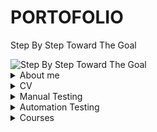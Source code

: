# PORTOFOLIO
Step By Step Toward The Goal



<picture>
 <img alt="Step By Step Toward The Goal"  src="https://i.postimg.cc/dVdnF4s2/Screenshot-1.png">
</picture>


<details>
<summary>About me</summary>
 
 
 
 
<picture>
<img alt="Step By Step Toward The Goal"  src="https://i.postimg.cc/PrrBtXz4/Screenshot-4.png">
</picture>

 

I am a positive-thinking person who possesses two sides of power. On one hand, I am organised, structured and attentive to detail due to my background as electronic enginner and manual tester. And on the other, due to my personality, I love to communicate with people and solve problems.I believe that so far I have formed a knowledge base, a way of thinking, which will help me to progress in my career in the future.
I am a punctual person with good communication skills, as a result I integrate extremely easily in a group. I like to learn different new things, to apply them and I can say that I am one of the people oriented towards evolution, progress, everything acquired through the accumulation of knowledge and skills.
I like to respond to the challenge of new situations and I am convinced that I will be able to successfully meet the requirements of the job, because I am a dynamic, creative person, with a strategic and  communicative thinking.
If you consider that I am a candidate who meets the requirements for the position offered, I expect you to contact me by e-mail or telephone number to determine the details of our future collaboration.
</details>




<details>
<summary>CV</summary>
</details>



<details>
<summary>Manual Testing</summary>
 
 # CONTENT
 
 [CHECK IT OUT](https://github.com/PopaGeorgianVictor/PORTOFOLIO#check-it-out)
    
 [Test Planning](https://github.com/PopaGeorgianVictor/PORTOFOLIO#test-planning)
   * [Analize the product](https://github.com/PopaGeorgianVictor/PORTOFOLIO#analize-the-product)
   * [Develop Test Strategy](https://github.com/PopaGeorgianVictor/PORTOFOLIO#develop-test-strategy)
        - [Evaluate Situation](https://github.com/PopaGeorgianVictor/PORTOFOLIO#1-evaluate-situation)
        - [Identify Testing Type](https://github.com/PopaGeorgianVictor/PORTOFOLIO#2--identify-testing-type)
        - [Document Risk & Issues](https://github.com/PopaGeorgianVictor/PORTOFOLIO#3-document-risk--issues)
        - [Create Test Logistics](https://github.com/PopaGeorgianVictor/PORTOFOLIO#4-create-test-logistics)
   * [Define Test Objective](https://github.com/PopaGeorgianVictor/PORTOFOLIO#define-test-objective) 
   * [Define Test Criteria](https://github.com/PopaGeorgianVictor/PORTOFOLIO#define-test-criteria)
        - [Entry Criteria - definition on done](https://github.com/PopaGeorgianVictor/PORTOFOLIO#entry-criteria---definition-on-done)
        - [Exit Criteria - definition on ready](https://github.com/PopaGeorgianVictor/PORTOFOLIO#exit-criteria---definition-on-ready)
 
 [Test Analysis & Design](https://github.com/PopaGeorgianVictor/PORTOFOLIO#test-analysis--design)  
 
 [Test Implementations](https://github.com/PopaGeorgianVictor/PORTOFOLIO#test-implementations) 
 
 [Test Executation](https://github.com/PopaGeorgianVictor/PORTOFOLIO#test-executation) 
 
 [Bug Life Cycle](https://github.com/PopaGeorgianVictor/PORTOFOLIO#bug-life-cycle) 
 
 
 # CHECK IT OUT
 
[CHECK IT OUT](https://docs.google.com/spreadsheets/d/1HIpymEp777sx4xhyFXULMb06Nswx47x6xFSXpTJRZws/edit#gid=960777853)

  * ### can create test planning 
  * ### can create bug report
  * ### can perform manual functional and usability testing of web applications
  * ### can create test cases and execute them in a test management tool
  * ### can create bug reports for the defects found and link them with the appropriate requirement
  * ### can analyze efficiently functional documentation and point out the right questions to ensure that defects are found early
  * ### can apply test design techniques such as boundary value analisys, equivalence paritioning to derive test cases
  * ### gained hands-on experience by web testing applications 
  * ### familiar with Agile Methodology
 
 
 ## Test Planning
 
 
 <picture>
 <img alt="Step By Step Toward The Goal"  src="https://i.postimg.cc/qR27LLFQ/Screenshot-2.png">
</picture>
 
 
 ### Analize the product
       
 * Who will use the website ?
 * What is it used for ?
 * How will it work ?
 * What are software/ hardware the product uses ?
 
  <picture>
 <img alt="Step By Step Toward The Goal"  src="https://i.postimg.cc/Bvz0KKQp/Screenshot-3.png">
</picture>
 
 
 ###  Develop Test Strategy
 
 <picture>
 <img alt="Step By Step Toward The Goal"  src="https://i.postimg.cc/L63gBCpX/Screenshot-1.png">
</picture>
 
 
 #### 1. Evaluate Situation
  
 * the components of the system to be tested are defined as “in scope“ -  Functional Testing, Api Testing
 * the components of the system that will not be tested also need to be clearly defined as being “out of scope.” -  Database Testing, hardware & any other external interfaces
 
 #### 2.  Identify Testing Type
 
  <picture>
 <img alt="Step By Step Toward The Goal"  src="https://i.postimg.cc/NFq08YnV/Screenshot-2.png">
</picture>
 
 
 #### 3. Document Risk & Issues
 
 |Risk   | 	Mitigation  |
|-----:|---------------|
| Team member lack the required skills for website testing     |      Plan training course to skill up your members          |
|     The project schedule is too tight; it’s hard to complete this project on time |     Set test priority for each of the test activity        |
|    A lack of cooperation negatively affects your employees’ productivity   |      Encourage each team member in his task, and inspire them to greater efforts.       |
 |     Wrong budget estimate and cost overruns |          Establish the scope before beginning work, pay a lot of attention to project planning and constantly track and measure the progress    |

 #### 4. Create Test Logistics

 ##### 4.1 Who will test ?   
 
 * ability to understand customers point of view
 * strong desire for quality
 * attention to detail
 * good cooperation
 
 ##### 4.2 When will the test occur ?
 
 <picture>
 <img alt="Step By Step Toward The Goal"  src="https://i.postimg.cc/P5kW4p9X/Screenshot-3.png">
 </picture>
 
 
  ###  Define Test Objective
  
  * checking that whether website  functionality is working as expected without any error or bugs in real business environment
  * check that the external interface of the website such as UI is working as expected and & meet the customer need
  * verify the usability of the website
 
 ### Define Test Criteria
 
 ####  Entry Criteria - definition on done
 ####  Exit Criteria - definition on ready
 
  <picture>
 <img alt="Step By Step Toward The Goal"  src="https://i.postimg.cc/WzXTQDjJ/Screenshot-1.png">
 </picture>
 
 ## Test Analysis & Design
  
   * reviewing the test basis (such as requirements, software integrity level1(risk level), risk analysis reports, architecture, design, interface specifications)
   * evaluating testability of the test basis and test objects
   * identifying and prioritizing test conditions based on analysis of test items, the specification, behavior and structure of the software
   * designing and prioritizing high level test cases
   * identifying necessary test data to support the test conditions and test cases
   * designing the test environment setup and identifying any required infrastructure and tools
   * creating bi-directional traceability between test basis and test cases
 
  <picture>
 <img alt="Step By Step Toward The Goal"  src="https://i.postimg.cc/rpfGwTcX/Screenshot-2.png">
 </picture>
 
 ## Test Implementations
 
 * ensuring that the test environment is in place
 * ensuring every test case is well documented and reviewed
 * putting test environment in a state of readiness
 * checking against explicit and implicit entry criteria for the specified test level
 * describing test environment as well as test data in great detail
 * performing code acceptance check by running it on test environment
 
 
  ## Test Executation
 
  * PASS: test procedure is executed and the expected result is satisfied
  * FAIL: test procedure is executed and the expected result is not satisfied
  * INCONCLUSIVE: test procedure is executed and requires further analysis to have a clear result
  * BLOCK: test procedure cannot be executed due to the fact that at least one of the test case preconditions are not met
  * DEFERED: test procedure is not executed yet and deferred for a future test cycle/release for execution
  * IN PROGRESS: test procedure is currently being executed
  
 <picture>
 <img alt="Step By Step Toward The Goal"  src="https://i.postimg.cc/1XK5ntkR/Screenshot-1.png">
 </picture>
 
 
  ## Bug Life Cycle
 
 
 <picture>
 <img alt="Step By Step Toward The Goal"  src="https://i.postimg.cc/Wbqz2N3Z/Screenshot-2.png">
 </picture>
</details>

<details>
<summary>Automation Testing</summary>

 # CONTENT
 
 [CHECK IT OUT](https://github.com/PopaGeorgianVictor/HOMEWORK)
 
 [TEST SITE](https://popageorgianvictor.github.io/MyTestSite/)
 
 [PYTHON](https://github.com/PopaGeorgianVictor/PORTOFOLIO#python)
 
 [SELENIUM](https://github.com/PopaGeorgianVictor/PORTOFOLIO#selenium)
 
 [SELENIUM FRAMEWORK](https://github.com/PopaGeorgianVictor/SELENIUM-FRAMEWORK)
 

 
 ### PYTHON

 
 [Variables. Data Types](https://github.com/PopaGeorgianVictor/PORTOFOLIO#variables-data-types)
   * [Basic rules for naming variables](https://github.com/PopaGeorgianVictor/PORTOFOLIO#basic-rules-for-naming-variables)
   * [Type() Function](https://github.com/PopaGeorgianVictor/PORTOFOLIO#type-function)
   * [String Format and Input Function](https://github.com/PopaGeorgianVictor/PORTOFOLIO#string-format-and-input-function)
 
  [Operators](https://github.com/PopaGeorgianVictor/PORTOFOLIO#operators)
   * [Arithmetic operators](https://github.com/PopaGeorgianVictor/PORTOFOLIO#arithmetic-operators)
   * [Assignment operators](https://github.com/PopaGeorgianVictor/PORTOFOLIO#assignment-operators)
   * [Comparison operators](https://github.com/PopaGeorgianVictor/PORTOFOLIO#comparison-operators)
   * [Logical operators](https://github.com/PopaGeorgianVictor/PORTOFOLIO#logical-operators)
   * [Identity operators](https://github.com/PopaGeorgianVictor/PORTOFOLIO#identity-operators)
   * [Membership operators](https://github.com/PopaGeorgianVictor/PORTOFOLIO#membership-operators)
   * [Bitwise operators](https://github.com/PopaGeorgianVictor/PORTOFOLIO#bitwise-operators)
 
 [Conditionals](https://github.com/PopaGeorgianVictor/PORTOFOLIO#conditionals)
   * [Indentation](https://github.com/PopaGeorgianVictor/PORTOFOLIO#indentation)
   * [IF statement](https://github.com/PopaGeorgianVictor/PORTOFOLIO#we-can-only-use-if-statement-)
   * [IF and ELSE statements](https://github.com/PopaGeorgianVictor/PORTOFOLIO#we-can-use-if-and-else-statements-together-)
   * [IF ELIF and ELSE statements](https://github.com/PopaGeorgianVictor/PORTOFOLIO#we-can-use-one-or-more-elif-with-if-and-else-statements-)
   * [For Loop With If Statement](https://github.com/PopaGeorgianVictor/PORTOFOLIO#for-loop-with-if-statement)
   * [And / Or Operators with If Else](https://github.com/PopaGeorgianVictor/PORTOFOLIO#using-and--or-operators-with-python-if-else)
   * [Nested If Statements](https://github.com/PopaGeorgianVictor/PORTOFOLIO#nested-if-statements)
   * [Loops](https://github.com/PopaGeorgianVictor/PORTOFOLIO#loops)
 
 [Lists](https://github.com/PopaGeorgianVictor/PORTOFOLIO#lists)
   * [Basics](https://github.com/PopaGeorgianVictor/PORTOFOLIO#basics)
   * [Methods](https://github.com/PopaGeorgianVictor/PORTOFOLIO#methods)
   * [Creation](https://github.com/PopaGeorgianVictor/PORTOFOLIO#creation)
   * [Type Function](https://github.com/PopaGeorgianVictor/PORTOFOLIO#type-function-1)
   * [The list() Constructor](https://github.com/PopaGeorgianVictor/PORTOFOLIO#the-list-constructor)
   * [Length](https://github.com/PopaGeorgianVictor/PORTOFOLIO#length)
   * [Access List Items](https://github.com/PopaGeorgianVictor/PORTOFOLIO#access-list-items)
   * [Check if Item Exists](https://github.com/PopaGeorgianVictor/PORTOFOLIO#check-if-item-exists)
   * [Change Item Value](https://github.com/PopaGeorgianVictor/PORTOFOLIO#change-item-value)
   * [Change a Range of Item Values](https://github.com/PopaGeorgianVictor/PORTOFOLIO#change-a-range-of-item-values)
   * [Insert Items](https://github.com/PopaGeorgianVictor/PORTOFOLIO#insert-items)
   * [Add Item](https://github.com/PopaGeorgianVictor/PORTOFOLIO#add-item)
   * [Remove Item](https://github.com/PopaGeorgianVictor/PORTOFOLIO#remove-item)
   * [Remove Specified Index](https://github.com/PopaGeorgianVictor/PORTOFOLIO#remove-specified-index)
   * [Delete](https://github.com/PopaGeorgianVictor/PORTOFOLIO#delete)
   * [Clear](https://github.com/PopaGeorgianVictor/PORTOFOLIO#clear)
   * [Loop Through a List](https://github.com/PopaGeorgianVictor/PORTOFOLIO#loop-through-a-list)
   * [Loop Through the Index Numbers](https://github.com/PopaGeorgianVictor/PORTOFOLIO#loop-through-the-index-numbers)
   * [Using a While Loop](https://github.com/PopaGeorgianVictor/PORTOFOLIO#using-a-while-loop)
   * [Looping Using List Comprehension](https://github.com/PopaGeorgianVictor/PORTOFOLIO#looping-using-list-comprehension)
   * [List Comprehension](https://github.com/PopaGeorgianVictor/PORTOFOLIO#list-comprehension)
   * [Sorting](https://github.com/PopaGeorgianVictor/PORTOFOLIO#sorting)
   * [Copy](https://github.com/PopaGeorgianVictor/PORTOFOLIO#copy)
   * [Join](https://github.com/PopaGeorgianVictor/PORTOFOLIO#join)
 
 [Tuples](https://github.com/PopaGeorgianVictor/PORTOFOLIO#tuples)
   * [Basics](https://github.com/PopaGeorgianVictor/PORTOFOLIO#basics-1)
   * [Creation](https://github.com/PopaGeorgianVictor/PORTOFOLIO#creation-1)
   * [Length](https://github.com/PopaGeorgianVictor/PORTOFOLIO#length-1)
   * [Access Tuple Items](https://github.com/PopaGeorgianVictor/PORTOFOLIO#access-tuple-items)
   * [Update](https://github.com/PopaGeorgianVictor/PORTOFOLIO#update)
   * [Remove](https://github.com/PopaGeorgianVictor/PORTOFOLIO#remove)
   * [Unpack](https://github.com/PopaGeorgianVictor/PORTOFOLIO#unpack)
   * [Loop](https://github.com/PopaGeorgianVictor/PORTOFOLIO#loop)
   * [Join](https://github.com/PopaGeorgianVictor/PORTOFOLIO#join-1)
   * [Methods](https://github.com/PopaGeorgianVictor/PORTOFOLIO#methods-1)
 
 
 [Sets](https://github.com/PopaGeorgianVictor/PORTOFOLIO#sets)
   * [Basics](https://github.com/PopaGeorgianVictor/PORTOFOLIO#basics-2)
   * [Creation](https://github.com/PopaGeorgianVictor/PORTOFOLIO#creation-2)
   * [Length](https://github.com/PopaGeorgianVictor/PORTOFOLIO#length-2)
   * [Access Set Items](https://github.com/PopaGeorgianVictor/PORTOFOLIO#access-set-items)
   * [Add Items](https://github.com/PopaGeorgianVictor/PORTOFOLIO#add-items)
   * [Remove](https://github.com/PopaGeorgianVictor/PORTOFOLIO#remove-1)
   * [Loop](https://github.com/PopaGeorgianVictor/PORTOFOLIO#loop-1)
   * [Join](https://github.com/PopaGeorgianVictor/PORTOFOLIO#join-2)
   * [Methods](https://github.com/PopaGeorgianVictor/PORTOFOLIO#methods-2)
 
 
  [Dictionaries](https://github.com/PopaGeorgianVictor/PORTOFOLIO#dictionaries)
   * [Basics](https://github.com/PopaGeorgianVictor/PORTOFOLIO#basics-3)
   * [Creation](https://github.com/PopaGeorgianVictor/PORTOFOLIO#creation-3)
   * [Length](https://github.com/PopaGeorgianVictor/PORTOFOLIO#length-3)
   * [Access Items](https://github.com/PopaGeorgianVictor/PORTOFOLIO#accessing-items)
   * [Change](https://github.com/PopaGeorgianVictor/PORTOFOLIO#change)
   * [Add](https://github.com/PopaGeorgianVictor/PORTOFOLIO#add)
   * [Remove](https://github.com/PopaGeorgianVictor/PORTOFOLIO#remove-2)
   * [Loop](https://github.com/PopaGeorgianVictor/PORTOFOLIO#loop-2)
   * [Copy](https://github.com/PopaGeorgianVictor/PORTOFOLIO#copy-1)
   * [Nested](https://github.com/PopaGeorgianVictor/PORTOFOLIO#nested)
   * [Methods](https://github.com/PopaGeorgianVictor/PORTOFOLIO#methods-3)
 
  [Functions](https://github.com/PopaGeorgianVictor/PORTOFOLIO#functions)
   * [Basics](https://github.com/PopaGeorgianVictor/PORTOFOLIO#basics-4)
   * [Creating](https://github.com/PopaGeorgianVictor/PORTOFOLIO#creating)
   * [Calling](https://github.com/PopaGeorgianVictor/PORTOFOLIO#calling)
   * [Arguments/Parameters](https://github.com/PopaGeorgianVictor/PORTOFOLIO#argumentsparameters)
   * [Return](https://github.com/PopaGeorgianVictor/PORTOFOLIO#return)
   * [The pass Statement](https://github.com/PopaGeorgianVictor/PORTOFOLIO#the-pass-statement)
   
   
  
  [Classes/Objects](https://github.com/PopaGeorgianVictor/PORTOFOLIO#classesobjects)
   * [Basics](https://github.com/PopaGeorgianVictor/PORTOFOLIO#basics-5)
   * [Create a Class](https://github.com/PopaGeorgianVictor/PORTOFOLIO#create-a-class)
   * [Create Object](https://github.com/PopaGeorgianVictor/PORTOFOLIO#create-object)
   * [The init() Function](https://github.com/PopaGeorgianVictor/PORTOFOLIO#the-init-function)
   * [The str() Function](https://github.com/PopaGeorgianVictor/PORTOFOLIO#the-str-function)
   * [Object Methods](https://github.com/PopaGeorgianVictor/PORTOFOLIO#the-pass-statement)
   * [The self Parameter](https://github.com/PopaGeorgianVictor/PORTOFOLIO#the-self-parameter)
   * [Modify Object Properties](https://github.com/PopaGeorgianVictor/PORTOFOLIO#modify-object-properties)
 
  [The Four Pillars](https://github.com/PopaGeorgianVictor/PORTOFOLIO#the-four-pillars)
   * [Inheritance](https://github.com/PopaGeorgianVictor/PORTOFOLIO#inheritance)
   * [Polymorphism](https://github.com/PopaGeorgianVictor/PORTOFOLIO#polymorphism)
   * [Encapsulation](https://github.com/PopaGeorgianVictor/PORTOFOLIO#encapsulation)
   * [Abstraction](https://github.com/PopaGeorgianVictor/PORTOFOLIO#abstraction)
   
  ### SELENIUM
 
  [Navigating](https://github.com/PopaGeorgianVictor/PORTOFOLIO#navigating)
 
  [Locating Elements](https://github.com/PopaGeorgianVictor/PORTOFOLIO#locating-elements)
   * [ID](https://github.com/PopaGeorgianVictor/PORTOFOLIO#id)
   * [Name](https://github.com/PopaGeorgianVictor/PORTOFOLIO#name)
   * [LinkText & ParialLinkText](https://github.com/PopaGeorgianVictor/PORTOFOLIO#linktext--pariallinktext)
   * [Tag Name](https://github.com/PopaGeorgianVictor/PORTOFOLIO#tag-name)
   * [Class Name](https://github.com/PopaGeorgianVictor/PORTOFOLIO#class-name)
   * [CSS Selectors](https://github.com/PopaGeorgianVictor/PORTOFOLIO#css-selectors)
   * [XPath](https://github.com/PopaGeorgianVictor/PORTOFOLIO#xpath)
 
 
  
 # CHECK IT OUT
 
[CHECK IT OUT](https://github.com/PopaGeorgianVictor/HOMEWORK)
 
 * ### knowledge about Python Programming
 * ### able to write simple functions and algorithms
 * ### able to comprehend easy codes
 * ### knowledge about OOP
 * ### knowledge about Selenium WebDriver
 * ### knowledge about API Testing
 * ### knowledge about BDD
 * ### develop framework for automated testing
 * ### working with PyCharm IDE
 
 # PYTHON
 
   <picture>
 <img alt="Step By Step Toward The Goal"  src="https://i.postimg.cc/s2z3dhx6/Screenshot-1.png">
 </picture>
 
 
 # Variables. Data Types 
 
 <picture>
 <img alt="Step By Step Toward The Goal"  src="https://i.postimg.cc/yNydXyPt/Screenshot-7.png">
 </picture>
 
 * python variables are the containers that we store data values in them
 * when we assing this value, the variable is automatically created
 * we can assign a number, a string, a list, a tuple, a set, a dictionary  to python variables
 * we can change the value of a variable multiple times in our code
 * while we assign a value to the variables, if it is the same value, we can do this in one line
 * variables can be overwritten
 * data types are properties of variables, functions or methods that instruct the system about the stored value (for variables) or the returned result (for functions and    methods)
 
 
 <picture>
 <img alt="Step By Step Toward The Goal"  src="https://i.postimg.cc/cLdPZyfW/Screenshot-1.png">
 </picture>
 
 
 <picture>
 <img alt="Step By Step Toward The Goal"  src="https://i.postimg.cc/cLfPG1vX/Screenshot-1.png">
 </picture>
 
 
 <picture>
 <img alt="Step By Step Toward The Goal"  src="https://i.postimg.cc/Rh3c5FZF/Screenshot-3.png">
 </picture>
 
 
 <picture>
 <img alt="Step By Step Toward The Goal"  src="https://i.postimg.cc/zXwX0NJY/Screenshot-1.png">
 </picture>
 
## Basic rules for naming variables:

* it must start with a lowercase letter
* it must not have spaces - if the variable name consists of several words, then the variable name can follow the camelCase or snake_case format
* it must not start with numbers
* it must not start with special characters
 
  
 <picture>
 <img alt="Step By Step Toward The Goal"  src="https://i.postimg.cc/pXMD1KFh/Screenshot-2.png">
 </picture>

 
 ## Type() Function
 
  <picture>
 <img alt="Step By Step Toward The Goal"  src="https://i.postimg.cc/fRN7rm1q/Screenshot-1.png">
 </picture>
 
 
 ## String Format and Input Function
 
   <picture>
 <img alt="Step By Step Toward The Goal"  src="https://i.postimg.cc/1tZRw0XP/Screenshot-1.png">
 </picture>


# Operators
 
 ## There are different python operators. We can divide them into seven categories like below:
 
  
 * ### Arithmetic operators
 * ### Assignment operators
 * ### Comparison operators
 * ### Logical operators
 * ### Identity operators
 * ### Membership operators
 * ### Bitwise operators
 
 ##  Arithmetic operators
 <picture>
 <img alt="Step By Step Toward The Goal"  src="https://i.postimg.cc/4NHJ40yS/Screenshot-1.png">
 </picture>
 
 ## Assignment operators
 
 <picture>
 <img alt="Step By Step Toward The Goal"  src="https://i.postimg.cc/pX81VNbr/Screenshot-1.png">
 </picture>
 
 ## Comparison operators
 
 <picture>
 <img alt="Step By Step Toward The Goal"  src="https://i.postimg.cc/Jtw63xJR/Screenshot-1.png">
 </picture>
 
 ## Logical operators
 
 ### To combine conditional statements, we use python logical operators. There are three logical operators in python. These are:
 
 * and operator returns True, if both statements are true
 * or operator returns True, if one of the statements is true
 * not operator reverse the result, returns False if the result is true
 
 <picture>
 <img alt="Step By Step Toward The Goal"  src="https://i.postimg.cc/437mh1J8/317014639-5554931907888785-2170159366802940526-n.jpg">
 </picture>
 
   
 <picture>
 <img alt="Step By Step Toward The Goal"  src="https://i.postimg.cc/Dzn77dSJ/Screenshot-1.png">
 </picture>
 
 
 ## Identity operators
 
 ### Python Identity Operators are the operators that are used to compare the objects. This is not only a comparison about their value, but also their location in the memory. These operators check that if they are the same object or not. Below, you can find these Python Identity Operators
 
 * is operator checks that if both objects are the same object. If yes, it returns True
 * is not operator checks that if both objects are different objects. If yes, it returns True
 
 <picture>
 <img alt="Step By Step Toward The Goal"  src="https://i.postimg.cc/C1HNW8R4/Screenshot-1.png">
 </picture>
 
 
 ## Membership operators
 
 ### Python Membership Operators are used to check the members of a sequence. To do this, it uses two operators:
 
 * in operator returns True, if it finds the value as a member in the sequence
 * not in operator return True, if it do not find the value as a members in the sequence
 
  <picture>
 <img alt="Step By Step Toward The Goal"  src="https://i.postimg.cc/htgRQkmy/Screenshot-1.png">
 </picture>
 
 
 ## Bitwise operators
 
 ### Lastly, we will talk about Bitwise operators of python. These operators are used to compare binary numbers in python programming
 
 * & AND   - Sets each bit to 1 if both bits are 1
 * | OR    - Sets each bit to 1 if one of two bits is 1
 * ^ XOR   -  Sets each bit to 1 if only one of two bits is 1 
 * ~ NOT   -  Inverts all the bits
 * '<<' Zero fill left shift  - Shift left by pushing zeros in from the right and let the leftmost bits fall off
 * '>>' Signed right shift  - Shift right by pushing copies of the leftmost bit in from the left, and let the rightmost bits fall off
 
 
 # Conditionals
 
 * in Python one of the most used statements is Python If Else or Python Else If statements
 * with these statements we check special conditions and according to this condition, we do something
 * the usage of this statements can be differently like below
 
 ## Indentation
 
 ### Python relies on indentation (whitespace at the beginning of a line) to define scope in the code. Other programming languages often use curly-brackets for this purpose
 
 <picture>
 <img alt="Step By Step Toward The Goal"  src="https://i.postimg.cc/rpvMPYG0/Screenshot-1.png">
 </picture>
 
 ## We can only use if statement :
 
 <picture>
 <img alt="Step By Step Toward The Goal"  src="https://i.postimg.cc/GtLbY9Hp/Screenshot-2.png">
 </picture>
 
 <picture>
 <img alt="Step By Step Toward The Goal"  src="https://i.postimg.cc/N0pRh2m6/Screenshot-2.png">
 </picture>
 
 ### We can use if and else statements together :
 
 <picture>
 <img alt="Step By Step Toward The Goal"  src="https://i.postimg.cc/BnDRS4n7/Screenshot-1.png">
 </picture>
 
  <picture>
 <img alt="Step By Step Toward The Goal"  src="https://i.postimg.cc/J4Z7HwTv/Screenshot-1.png">
 </picture>

 
  <picture>
 <img alt="Step By Step Toward The Goal"  src="https://i.postimg.cc/zGdf8C2G/Screenshot-2.png">
 </picture>
 
  <picture>
 <img alt="Step By Step Toward The Goal"  src="https://i.postimg.cc/SxnBYcNs/Screenshot-1.png">
 </picture>
 
 
 ## We can use one or more elif with if and else statements :
 
 <picture>
 <img alt="Step By Step Toward The Goal"  src="https://i.postimg.cc/029Zb4qn/Screenshot-1.png">
 </picture>
 
 <picture>
 <img alt="Step By Step Toward The Goal"  src="https://i.postimg.cc/d0WpQKfz/Screenshot-3.png">
 </picture>
 
 <picture>
 <img alt="Step By Step Toward The Goal"  src="https://i.postimg.cc/NFvt6cx5/Screenshot-1.png">
 </picture>
 
  <picture>
 <img alt="Step By Step Toward The Goal"  src="https://i.postimg.cc/zvYLV4bk/Screenshot-1.png">
 </picture>
 
 <picture>
 <img alt="Step By Step Toward The Goal"  src="https://i.postimg.cc/T1QRfsr1/Screenshot-2.png">
 </picture>
 
 ## For Loop With If Statement 
 
 <picture>
 <img alt="Step By Step Toward The Goal"  src="https://i.postimg.cc/Gm09hWDg/Screenshot-4.png">
 </picture>
 
 
  <picture>
 <img alt="Step By Step Toward The Goal"  src="https://i.postimg.cc/9FQsw0dr/Screenshot-1.png">
 </picture>
 
   <picture>
 <img alt="Step By Step Toward The Goal"  src="https://i.postimg.cc/c4ZtRKTM/Screenshot-2.png">
 </picture>
 
 ## Using And / Or Operators with Python If Else 
 
 * sometimes we need to check one more condition in the if statements(there are two operators that we us efor this purposes, one of them is “and”, the other one is “or”)
 * with “and” operator, we check the given conditions and if both the conditions are provided, then the body of the if statement runs
 * with “or” operator, we check the given conditions and if one of them is provided, then the body of the if statament runs
 
 <picture>
 <img alt="Step By Step Toward The Goal"  src="https://i.postimg.cc/vHg9HRPC/Screenshot-3.png">
 </picture>


  <picture>
 <img alt="Step By Step Toward The Goal"  src="https://i.postimg.cc/ZRh2J9Gn/Screenshot-1.png">
 </picture>
 
 
 
 ## Nested If Statements
 
 * nested If Statements are the if statemetns used in another if statements
 * we can use multiple if statements inside another if statements
 
 
  <picture>
 <img alt="Step By Step Toward The Goal"  src="https://i.postimg.cc/zBscxyj8/Screenshot-1.png">
 </picture>
 
   <picture>
 <img alt="Step By Step Toward The Goal"  src="https://i.postimg.cc/FRNf3pt4/Screenshot-2.png">
 </picture>
 
   <picture>
 <img alt="Step By Step Toward The Goal"  src="https://i.postimg.cc/YqKSW8Qy/Screenshot-3.png">
 </picture>
 
 ## Loops
 
 ### Python has two primitive loop commands:
     
 * while loops
 * for loops
 
### With the while loop we can execute a set of statements as long as a condition is true
 
   <picture>
 <img alt="Step By Step Toward The Goal"  src="https://i.postimg.cc/13XLprx8/Screenshot-2.png">
 </picture>
 
### Note: remember to increment i, or else the loop will continue forever
 
 
 ### With the break statement we can stop the loop even if the while condition is true

   <picture>
 <img alt="Step By Step Toward The Goal"  src="https://i.postimg.cc/wBcZzfLb/Screenshot-3.png">
 </picture>
 
 ### With the continue statement we can stop the current iteration, and continue with the next
 
   <picture>
 <img alt="Step By Step Toward The Goal"  src="https://i.postimg.cc/8PvV3bKx/Screenshot-4.png">
 </picture>
 
 
 ### With the else statement we can run a block of code once when the condition no longer is true
 
   <picture>
 <img alt="Step By Step Toward The Goal"  src="https://i.postimg.cc/wT1hd1LC/Screenshot-5.png">
 </picture>
 
 # Lists
 
 
 ## Basics
 
 * list is created with a Square Brackets []
 * the items belong to this list is added into these square brackets with commas (,)
 * list items are ordered(items have a defined order, and that order will not change) 
 * list items are changeable(we can change, add, and remove items in a list after it has been created)
 * allow duplicate values(since lists are indexed, lists can have items with the same value)
 * list items are indexed, the first item has index [0], the second item has index [1] etc.
 
 ## Methods
 
  <picture>
 <img alt="Step By Step Toward The Goal"  src="https://i.postimg.cc/MZy3Y6xV/Screenshot-3.png">
 </picture>
 
 ## Creation
 
 <picture>
 <img alt="Step By Step Toward The Goal"  src="https://i.postimg.cc/g2Hzq93B/Screenshot-7.png">
 </picture>
 
  <picture>
 <img alt="Step By Step Toward The Goal"  src="https://i.postimg.cc/4xWS6wFT/Screenshot-8.png">
 </picture>
 
 ## Type Function
 
  <picture>
 <img alt="Step By Step Toward The Goal"  src="https://i.postimg.cc/HWrGzrqy/Screenshot-1.png">
 </picture>
 
 ## The list() Constructor
 
   <picture>
 <img alt="Step By Step Toward The Goal"  src="https://i.postimg.cc/dtqJBs9P/Screenshot-2.png">
 </picture>
 
 
 ## Length 
 
 <picture>
 <img alt="Step By Step Toward The Goal"  src="https://i.postimg.cc/bYSbBMjp/Screenshot-1.png">
 </picture>
 
 ## Access List Items
 
  <picture>
 <img alt="Step By Step Toward The Goal"  src="https://i.postimg.cc/132XWBMg/Screenshot-3.png">
 </picture>
 
   <picture>
 <img alt="Step By Step Toward The Goal"  src="https://i.postimg.cc/DfrCnYXT/Screenshot-4.png">
 </picture>
 
  <picture>
 <img alt="Step By Step Toward The Goal"  src="https://i.postimg.cc/xCMS0yK4/Screenshot-1.png">
 </picture>
 
   <picture>
 <img alt="Step By Step Toward The Goal"  src="https://i.postimg.cc/rm1FhLYs/Screenshot-2.png">
 </picture>
 
 
   <picture>
 <img alt="Step By Step Toward The Goal"  src="https://i.postimg.cc/LXDh9pk7/Screenshot-3.png">
 </picture>
 
 
   <picture>
 <img alt="Step By Step Toward The Goal"  src="https://i.postimg.cc/LXDh9pk7/Screenshot-3.png">
 </picture>
 
 ## Check if Item Exists
 
   <picture>
 <img alt="Step By Step Toward The Goal"  src="https://i.postimg.cc/d0v4p25B/Screenshot-1.png">
 </picture>
 
 ## Change Item Value
 
   <picture>
 <img alt="Step By Step Toward The Goal"  src="https://i.postimg.cc/7YSxN4d2/Screenshot-2.png">
 </picture>
 
 ## Change a Range of Item Values
 
  <picture>
 <img alt="Step By Step Toward The Goal"  src="https://i.postimg.cc/7YSxN4d2/Screenshot-2.png">
 </picture>
 
  <picture>
 <img alt="Step By Step Toward The Goal"  src="https://i.postimg.cc/GhnBRX1v/Screenshot-1.png">
 </picture>
 
  <picture>
 <img alt="Step By Step Toward The Goal"  src="https://i.postimg.cc/QMf5x1qh/Screenshot-2.png">
 </picture>
 
 ## Insert Items
 
  <picture>
 <img alt="Step By Step Toward The Goal"  src="https://i.postimg.cc/fTxNdhgg/Screenshot-3.png">
 </picture>
 
 
 
  ## Add Item
 
  <picture>
 <img alt="Step By Step Toward The Goal"  src="https://i.postimg.cc/Qx4FNJD0/Screenshot-1.png">
 </picture>
 
 ## Remove Item
 
  <picture>
 <img alt="Step By Step Toward The Goal"  src="https://i.postimg.cc/J4fWQs5R/Screenshot-2.png">
 </picture>
 
 ## Remove Specified Index
 
  <picture>
 <img alt="Step By Step Toward The Goal"  src="https://i.postimg.cc/nLdjtm47/Screenshot-4.png">
 </picture>
 
 ## Delete 
 
  <picture>
 <img alt="Step By Step Toward The Goal"  src="https://i.postimg.cc/26cKv046/Screenshot-5.png">
 </picture>
 
 ## Clear 
 
  <picture>
 <img alt="Step By Step Toward The Goal"  src="https://i.postimg.cc/j5bmRGcp/Screenshot-1.png">
 </picture>
 
 ## Loop Through a List
 
  <picture>
 <img alt="Step By Step Toward The Goal"  src="https://i.postimg.cc/3x2Z3Wqw/Screenshot-2.png">
 </picture>
 
 ## Loop Through the Index Numbers
 
  <picture>
 <img alt="Step By Step Toward The Goal"  src="https://i.postimg.cc/tCx3zYpz/Screenshot-3.png">
 </picture>
 
 ## Using a While Loop
 
  <picture>
 <img alt="Step By Step Toward The Goal"  src="https://i.postimg.cc/prGPh21h/Screenshot-4.png">
 </picture>
 
 ## Looping Using List Comprehension
 
  <picture>
 <img alt="Step By Step Toward The Goal"  src="https://i.postimg.cc/8zg0d8Qj/Screenshot-5.png">
 </picture>
 
 ## List Comprehension
 
 
  <picture>
 <img alt="Step By Step Toward The Goal"  src="https://i.postimg.cc/nLb9ckm8/Screenshot-6.png">
 </picture>

  <picture>
 <img alt="Step By Step Toward The Goal"  src="https://i.postimg.cc/NGDX7Syp/Screenshot-7.png">
 </picture>
 
  <picture>
 <img alt="Step By Step Toward The Goal"  src="https://i.postimg.cc/mrWhGyzP/Screenshot-1.png">
 </picture>
 
  <picture>
 <img alt="Step By Step Toward The Goal"  src="https://i.postimg.cc/SNpyRxQP/Screenshot-2.png">
 </picture>
 
  <picture>
 <img alt="Step By Step Toward The Goal"  src="https://i.postimg.cc/137hGmPs/Screenshot-3.png">
 </picture>
 
  <picture>
 <img alt="Step By Step Toward The Goal"  src="https://i.postimg.cc/tC9L8Z49/Screenshot-4.png">
 </picture>
 
  <picture>
 <img alt="Step By Step Toward The Goal"  src="https://i.postimg.cc/7PnR1HMd/Screenshot-5.png">
 </picture>
 
  <picture>
 <img alt="Step By Step Toward The Goal"  src="https://i.postimg.cc/SxM7rVbR/Screenshot-6.png">
 </picture>
 
 ## Sorting
 
   <picture>
 <img alt="Step By Step Toward The Goal"  src="https://i.postimg.cc/5ywNB8QQ/Screenshot-3.png">
 </picture>
 
   <picture>
 <img alt="Step By Step Toward The Goal"  src="https://i.postimg.cc/wB6J7TPk/Screenshot-4.png">
 </picture>
 
 
   <picture>
 <img alt="Step By Step Toward The Goal"  src="https://i.postimg.cc/PrWQxcJT/Screenshot-5.png">
 </picture>
 
 
   <picture>
 <img alt="Step By Step Toward The Goal"  src="https://i.postimg.cc/DzgNX0zf/Screenshot-6.png">
 </picture>
 
 ## Copy 
 
 ### We cannot copy a list simply by typing list2 = list1, because: list2 will only be a reference to list1, and changes made in list1 will automatically also be made in list2
 
   <picture>
 <img alt="Step By Step Toward The Goal"  src="https://i.postimg.cc/pryhGV4x/Screenshot-1.png">
 </picture>
 
  <picture>
 <img alt="Step By Step Toward The Goal"  src="https://i.postimg.cc/C5j16Z73/Screenshot-2.png">
 </picture>
 
 ## Join
 
### There are several ways to join, or concatenate, two or more lists in Python
 
   <picture>
 <img alt="Step By Step Toward The Goal"  src="https://i.postimg.cc/8Pck60g8/Screenshot-1.png">
 </picture>
 
   <picture>
 <img alt="Step By Step Toward The Goal"  src="https://i.postimg.cc/65tnxwZr/Screenshot-3.png">
 </picture>
 
   <picture>
 <img alt="Step By Step Toward The Goal"  src="https://i.postimg.cc/bJwWB4Tp/Screenshot-1.png">
 </picture>
 
   <picture>     
 <img alt="Step By Step Toward The Goal"  src="https://i.postimg.cc/F15PN6jf/Screenshot-2.png">
 </picture>

 
 
 
 # Tuples
 
 ## Basics
 
 * can be created with round brackets
 * are used to store multiple items in a single variable
 * items are ordered(means that the items have a defined order, and that order will not change)
 * are unchangeable(meaning that we cannot change, add or remove items after the tuple has been created)
 * items are indexed, the first item has index [0], the second item has index [1] etc.
 * allow duplicates values
 
##  Creation
 
   <picture>
 <img alt="Step By Step Toward The Goal"  src="https://i.postimg.cc/TPvcmdr4/Screenshot-7.png">
 </picture>
 
  <picture>
 <img alt="Step By Step Toward The Goal"  src="https://i.postimg.cc/CLzGZBfN/Screenshot-1.png">
 </picture>
 
   <picture>
 <img alt="Step By Step Toward The Goal"  src="https://i.postimg.cc/ZRWfJ7Z8/Screenshot-2.png">
 </picture>
 
   <picture>
 <img alt="Step By Step Toward The Goal"  src="https://i.postimg.cc/PqFJtdnN/Screenshot-4.png">
 </picture>
 
 ## Length
 
   <picture>
 <img alt="Step By Step Toward The Goal"  src="https://i.postimg.cc/6q1TQwvM/Screenshot-1.png">
 </picture>
 
 ## Access Tuple Items
 
 ### We can access tuple items by referring to the index number, inside square brackets
 
 <picture>
 <img alt="Step By Step Toward The Goal"  src="https://i.postimg.cc/Xv8sDDFV/Screenshot-2.png">
 </picture>
 
  <picture>
 <img alt="Step By Step Toward The Goal"  src="https://i.postimg.cc/63812f2t/Screenshot-3.png">
 </picture>
 
  <picture>
 <img alt="Step By Step Toward The Goal"  src="https://i.postimg.cc/rFsC8w42/Screenshot-4.png">
 </picture>
 
  <picture>
 <img alt="Step By Step Toward The Goal"  src="https://i.postimg.cc/kXN6Pr1P/Screenshot-5.png">
 </picture>
 
  <picture>
 <img alt="Step By Step Toward The Goal"  src="https://i.postimg.cc/TwQ74NzV/Screenshot-6.png">
 </picture>
 
  <picture>
 <img alt="Step By Step Toward The Goal"  src="https://i.postimg.cc/NFDY56Ps/Screenshot-1.png">
 </picture>
 
  <picture>
 <img alt="Step By Step Toward The Goal"  src="https://i.postimg.cc/QxFnBgzf/Screenshot-2.png">
 </picture>
 
 ## Update
 
 * once a tuple is created, you cannot change its values. Tuples are unchangeable, or immutable as it also is called
 * but there is a workaround. You can convert the tuple into a list, change the list, and convert the list back into a tuple
 
  <picture>
 <img alt="Step By Step Toward The Goal"  src="https://i.postimg.cc/4dkRNLwk/Screenshot-1.png">
 </picture>
 
 ### Since tuples are immutable, they do not have a build-in append() method, but there are other ways to add items to a tuple
   - convert into a list: Just like the workaround for changing a tuple, you can convert it into a list, add your item(s), and convert it back into a tuple
   - add tuple to a tuple. We are allowed to add tuples to tuples, so if you want to add one item, (or many), create a new tuple with the item(s), and add it to the existing tuple
 
   <picture>
 <img alt="Step By Step Toward The Goal"  src="https://i.postimg.cc/htvX9vn4/Screenshot-2.png">
 </picture>
 
   <picture>
 <img alt="Step By Step Toward The Goal"  src="https://i.postimg.cc/4dg4FND9/Screenshot-3.png">
 </picture>
 
 ### When creating a tuple with only one item, remember to include a comma after the item, otherwise it will not be identified as a tuple
 
 ## Remove
 
 ### Tuples are unchangeable, so you cannot remove items from it, but you can use the same workaround as we used for changing and adding tuple items
 
   <picture>
 <img alt="Step By Step Toward The Goal"  src="https://i.postimg.cc/nhFPT8Sh/Screenshot-4.png">
 </picture>
 
 ## Unpack
 
 * when we create a tuple, we normally assign values to it. This is called "packing" a tuple
 * but, in Python, we are also allowed to extract the values back into variables. This is called "unpacking"
 
   <picture>
 <img alt="Step By Step Toward The Goal"  src="https://i.postimg.cc/3wRpt9HG/Screenshot-5.png">
 </picture>
 
   <picture>
 <img alt="Step By Step Toward The Goal"  src="https://i.postimg.cc/8c5zSXtd/Screenshot-6.png">
 </picture>
 
   <picture>
 <img alt="Step By Step Toward The Goal"  src="https://i.postimg.cc/0QNsMMDP/Screenshot-7.png">
 </picture>
 
  
 ## Loop 
 
   <picture>
 <img alt="Step By Step Toward The Goal"  src="https://i.postimg.cc/1Xm8vh4s/Screenshot-1.png">
 </picture>
 
   <picture>
 <img alt="Step By Step Toward The Goal"  src="https://i.postimg.cc/q7G0jtK6/Screenshot-2.png">
 </picture>
 
   <picture>
 <img alt="Step By Step Toward The Goal"  src="https://i.postimg.cc/xT41rbqw/Screenshot-1.png">
 </picture>
 
 ## Join 
 
   <picture>
 <img alt="Step By Step Toward The Goal"  src="https://i.postimg.cc/LXCrqjdR/Screenshot-2.png">
 </picture>
 
   <picture>
 <img alt="Step By Step Toward The Goal"  src="https://i.postimg.cc/yxWW9hkT/Screenshot-3.png">
 </picture>
 
 ## Methods
 
   <picture>
 <img alt="Step By Step Toward The Goal"  src="https://i.postimg.cc/br6CVPYh/Screenshot-4.png">
 </picture>
 
 
 # Sets
 
 ## Basics
 
 * are written with curly brackets
 * are used to store multiple items in a single variable
 * are unordered(items in a set do not have a defined order, so we cannot be sure in which order the items will appear)
 * items can appear in a different order every time you use them, and cannot be referred to by index or key
 * are unchangeable(that we cannot change the items after the set has been created, but we can remove items and add new items)
 * duplicates not allowed(cannot have two items with the same value, duplicate values will be ignored)
 
 
 ## Creation
 
  <picture>
 <img alt="Step By Step Toward The Goal"  src="https://i.postimg.cc/76P0b2Dx/Screenshot-5.png">
 </picture>
 
 
   <picture>
 <img alt="Step By Step Toward The Goal"  src="https://i.postimg.cc/bYBXHZLr/Screenshot-1.png">
 </picture>
 
 
 ## Length
 
   <picture>
 <img alt="Step By Step Toward The Goal"  src="https://i.postimg.cc/wvY5dQ6M/Screenshot-2.png">
 </picture>
 
 
 ## Access Set Items
 
  <picture>
 <img alt="Step By Step Toward The Goal"  src="https://i.postimg.cc/NfGMLJbT/Screenshot-3.png">
 </picture>
 
 ## Add Items
 
 * once a set is created, we cannot change its items, but you can add new items
 
  <picture>
 <img alt="Step By Step Toward The Goal"  src="https://i.postimg.cc/h4dwTcZR/Screenshot-4.png">
 </picture>
 
   <picture>
 <img alt="Step By Step Toward The Goal"  src="https://i.postimg.cc/rpqcYzb4/Screenshot-5.png">
 </picture>
 
   <picture>
 <img alt="Step By Step Toward The Goal"  src="https://i.postimg.cc/x8LN3chZ/Screenshot-6.png">
 </picture>
 
 ## Remove
 
 ### To remove an item in a set, use the remove(), or the discard() method
 
   <picture>
 <img alt="Step By Step Toward The Goal"  src="https://i.postimg.cc/633hcLfm/Screenshot-7.png">
 </picture>
 
  <picture>
 <img alt="Step By Step Toward The Goal"  src="https://i.postimg.cc/vBf53q6X/Screenshot-8.png">
 </picture>
 
  <picture>
 <img alt="Step By Step Toward The Goal"  src="https://i.postimg.cc/cC60djMB/Screenshot-9.png">
 </picture>
 
   <picture>
 <img alt="Step By Step Toward The Goal"  src="https://i.postimg.cc/0NQsYFhR/Screenshot-10.png">
 </picture>
 
 ## Loop
 
 <picture>
 <img alt="Step By Step Toward The Goal"  src="https://i.postimg.cc/MKTNrVdV/Screenshot-11.png">
 </picture>
 
 ## Join
 
 ### We can use the union() method that returns a new set containing all items from both sets, or the update() method that inserts all the items from one set into another
 
   <picture>
 <img alt="Step By Step Toward The Goal"  src="https://i.postimg.cc/fW34C15D/Screenshot-12.png">
 </picture>
 
   <picture>
 <img alt="Step By Step Toward The Goal"  src="https://i.postimg.cc/CKfDmhZb/Screenshot-1.png">
 </picture>
 
 ### Both union() and update() will exclude any duplicate items
 
  <picture>
 <img alt="Step By Step Toward The Goal"  src="https://i.postimg.cc/vHMJyDbH/Screenshot-2.png">
 </picture>
 
   <picture>
 <img alt="Step By Step Toward The Goal"  src="https://i.postimg.cc/0NdSLtfN/Screenshot-3.png">
 </picture>
 
   <picture>
 <img alt="Step By Step Toward The Goal"  src="https://i.postimg.cc/QMx5ZQnk/Screenshot-4.png">
 </picture>
 
   <picture>
 <img alt="Step By Step Toward The Goal"  src="https://i.postimg.cc/2j45Tq0z/Screenshot-5.png">
 </picture>
 
 ## Methods
 
   <picture>
 <img alt="Step By Step Toward The Goal"  src="https://i.postimg.cc/LX3rgMVM/Screenshot-6.png">
 </picture>
 
 
 
 # Dictionaries
 
 ## Basics
 
 * are written with curly brackets, and have keys and values
 * items are ordered, changeable, and does not allow duplicates
 * items are presented in key:value pairs, and can be referred to by using the key name
 
 
 ## Creation
 
 
 
   <picture>
 <img alt="Step By Step Toward The Goal"  src="https://i.postimg.cc/vHzgGPxg/Screenshot-7.png">
 </picture>
 
   <picture>
 <img alt="Step By Step Toward The Goal"  src="https://i.postimg.cc/Px5hz4rc/Screenshot-1.png">
 </picture>
 
   <picture>
 <img alt="Step By Step Toward The Goal"  src="https://i.postimg.cc/vZC3vH8d/Screenshot-2.png">
 </picture>
 
 ## Length
 
   <picture>
 <img alt="Step By Step Toward The Goal"  src="https://i.postimg.cc/CMj5hvnC/Screenshot-3.png">
 </picture>
 
 ## Accessing Items
 
 ### We can access the items of a dictionary by referring to its key name, inside square brackets
   <picture>
 <img alt="Step By Step Toward The Goal"  src="https://i.postimg.cc/Y9SZSN7z/Screenshot-4.png">
 </picture>
 
   <picture>
 <img alt="Step By Step Toward The Goal"  src="https://i.postimg.cc/3xnPQb5x/Screenshot-1.png">
 </picture>
 
   <picture>
 <img alt="Step By Step Toward The Goal"  src="https://i.postimg.cc/gjHgqnG2/Screenshot-2.png">
 </picture>
 
 ### The list of the keys is a view of the dictionary, meaning that any changes done to the dictionary will be reflected in the keys list
   <picture>
 <img alt="Step By Step Toward The Goal"  src="https://i.postimg.cc/VN5sxCh2/Screenshot-3.png">
 </picture>
 
   <picture>
 <img alt="Step By Step Toward The Goal"  src="https://i.postimg.cc/tCmMrnhs/Screenshot-4.png">
 </picture>
 
 ### The list of the values is a view of the dictionary, meaning that any changes done to the dictionary will be reflected in the values list
   <picture>
 <img alt="Step By Step Toward The Goal"  src="https://i.postimg.cc/VkQjLYw7/Screenshot-5.png">
 </picture>
 
 ## Change 
 
  <picture>
 <img alt="Step By Step Toward The Goal"  src="https://i.postimg.cc/pVkWLkt3/Screenshot-6.png">
 </picture>
 
  <picture>
 <img alt="Step By Step Toward The Goal"  src="https://i.postimg.cc/ZYQQHyPC/Screenshot-7.png">
 </picture>
 
 
 ## Add 
 
  <picture>
 <img alt="Step By Step Toward The Goal"  src="https://i.postimg.cc/fy5mHdpk/Screenshot-1.png">
 </picture>
 
   <picture>
 <img alt="Step By Step Toward The Goal"  src="https://i.postimg.cc/h4CX5KhJ/Screenshot-2.png">
 </picture>
 
 ## Remove
 
   <picture>
 <img alt="Step By Step Toward The Goal"  src="https://i.postimg.cc/HL2Y8tyJ/Screenshot-3.png">
 </picture>
 
   <picture>
 <img alt="Step By Step Toward The Goal"  src="https://i.postimg.cc/2STjVwv1/Screenshot-4.png">
 </picture>
 
   <picture>
 <img alt="Step By Step Toward The Goal"  src="https://i.postimg.cc/CLxS989Y/Screenshot-5.png">
 </picture>
 
 ## Loop
 
 ### We can loop through a dictionary by using a for loop
 
 * when looping through a dictionary, the return value are the keys of the dictionary, but there are methods to return the values as well
 

   <picture>
 <img alt="Step By Step Toward The Goal"  src="https://i.postimg.cc/nrTyhCym/Screenshot-1.png">
 </picture>
 
   <picture>
 <img alt="Step By Step Toward The Goal"  src="https://i.postimg.cc/cHvhn6tY/Screenshot-2.png">
 </picture>
 
   <picture>
 <img alt="Step By Step Toward The Goal"  src="https://i.postimg.cc/q7yMMxjC/Screenshot-3.png">
 </picture>
 
   <picture>
 <img alt="Step By Step Toward The Goal"  src="https://i.postimg.cc/g01XgK2M/Screenshot-4.png">
 </picture>
 
   <picture>
 <img alt="Step By Step Toward The Goal"  src="https://i.postimg.cc/2SptNsXm/Screenshot-5.png">
 </picture>
 
 ## Copy
 
 ### We cannot copy a dictionary simply by typing dict2 = dict1, because: dict2 will only be a reference to dict1, and changes made in dict1 will automatically also be made in dict2
 
   <picture>
 <img alt="Step By Step Toward The Goal"  src="https://i.postimg.cc/Gh2yDTft/Screenshot-1.png">
 </picture>
 
   <picture>
 <img alt="Step By Step Toward The Goal"  src="https://i.postimg.cc/7YmjBdXX/Screenshot-2.png">
 </picture>
 
 ## Nested
 
 ### A dictionary can contain dictionaries, this is called nested dictionaries
   <picture>
 <img alt="Step By Step Toward The Goal"  src="https://i.postimg.cc/YCJ73TqZ/Screenshot-3.png">
 </picture>
 
 ### Or, if we want to add three dictionaries into a new dictionary
   <picture>
 <img alt="Step By Step Toward The Goal"  src="https://i.postimg.cc/rwhj2LtZ/Screenshot-4.png">
 </picture>
 
 ## Methods
  <picture>
 <img alt="Step By Step Toward The Goal"  src="https://i.postimg.cc/fyJZ5sm4/Screenshot-1.png">
 </picture>
 
 
 # Functions
 
 ## Basics
 
 * a function is a block of code which only runs when it is called
 * we can pass data, known as parameters, into a function
 * a function can return data as a result
 * the advantage of using functions is given by code economy(we write them once and use them several times)
 * in the definition, what is between the brackets are called parameters
 * a parameter is the variable listed inside the parentheses in the function definition
 * when calling, what is between the brackets are called arguments
 * an argument is the value that is sent to the function when it is called

 ### The components of a function
 
 * def -> marking the beginning of a function declaration
 * name of the function -> free text, it is recommended to be a suggestive name
 * function body -> instructions that will be executed once the function is called
 * parameters -> external information that the function may or may not need (optional)
 * return -> keyword through which we send the results of the function to the outsid
 * the body of the function is marked by indentation against the edge of the file


 ## Creating 
 
  <picture>
 <img alt="Step By Step Toward The Goal"  src="https://i.postimg.cc/zfPgqXfc/Screenshot-1.png">
 </picture>
 
 ## Calling
 
  <picture>
 <img alt="Step By Step Toward The Goal"  src="https://i.postimg.cc/qMkMZHJh/Screenshot-2.png">
 </picture>
 
 ## Arguments/Parameters
 
 * information can be passed into functions as arguments
 * arguments are specified after the function name, inside the parentheses. You can add as many arguments as you want, just separate them with a comma

 
  <picture>
 <img alt="Step By Step Toward The Goal"  src="https://i.postimg.cc/FRz35kgq/Screenshot-3.png">
 </picture>
 
 
 * ### by default, a function must be called with the correct number of arguments. Meaning that if your function expects 2 arguments, you have to call the function with 2 arguments, not more, and not less
 
  <picture>
 <img alt="Step By Step Toward The Goal"  src="https://i.postimg.cc/0yB19LpN/Screenshot-4.png">
 </picture>
 
 ### Arbitrary Arguments, *args
 
 * if you do not know how many arguments that will be passed into your function, add a * before the parameter name in the function definition
 * this way the function will receive a tuple of arguments, and can access the items accordingly
 
  <picture>
 <img alt="Step By Step Toward The Goal"  src="https://i.postimg.cc/ZR3BhGMk/Screenshot-5.png">
 </picture>
 
 ### Keyword Arguments
 
 * we can also send arguments with the key = value syntax
 * this way the order of the arguments does not matter
 
  <picture>
 <img alt="Step By Step Toward The Goal"  src="https://i.postimg.cc/50wBmQ1F/Screenshot-6.png">
 </picture>
 
  ### Arbitrary Keyword Arguments, **kwargs
  
  * if we do not know how many keyword arguments that will be passed into your function, add two asterisk: ** before the parameter name in the function definition
  * this way the function will receive a dictionary of arguments, and can access the items accordingly
  
  <picture>
 <img alt="Step By Step Toward The Goal"  src="https://i.postimg.cc/yxR8R0zw/Screenshot-7.png">
 </picture>
 
  ### Passing a List as an Argument
 
 * we can send any data types of argument to a function (string, number, list, dictionary etc.), and it will be treated as the same data type inside the function
  
  <picture>
 <img alt="Step By Step Toward The Goal"  src="https://i.postimg.cc/zDkJsDGw/Screenshot-9.png">
 </picture>
 
 ### Default Parameter Value
 
  <picture>
 <img alt="Step By Step Toward The Goal"  src="https://i.postimg.cc/2ygBRzzf/Screenshot-8.png">
 </picture>
 
 
 ## Return 
  
  <picture>
 <img alt="Step By Step Toward The Goal"  src="https://i.postimg.cc/zDkJsDGw/Screenshot-9.png">
 </picture>
 
 
 ## The pass Statement
 
 * function definitions cannot be empty, but if you for some reason have a function definition with no content, put in the pass statement to avoid getting an error.
  
  <picture>
 <img alt="Step By Step Toward The Goal"  src="https://i.postimg.cc/t4VSZ57X/Screenshot-10.png">
 </picture>
 
  # Classes/Objects 
 
   <picture>
 <img alt="Step By Step Toward The Goal"  src="https://i.postimg.cc/902PLrW8/Screenshot-1.png">
 </picture>
 
  ## Basics
 
  * object-oriented programming (OOP) is a method of structuring a program by bundling related properties and behaviors into individual objects
  * a class is a blueprint(sketch) for the object
  * an object (instance) is an instantiation of a class(when class is defined, only the description for the object is defined. Therefore, no memory or storage is allocated)
  * an object has two characteristics : attributes(for examples name,age,color) and methods(for examples singing, dancing)
  * the central pillar of OOPs - data Abstraction, Encapsulation, Inheritance, and Polymorphism
  
  
  ## Create a Class
  
  <picture>
 <img alt="Step By Step Toward The Goal"  src="https://i.postimg.cc/tRwCdXwG/Screenshot-1.png">
 </picture>
 
  ## Create Object
  
  <picture>
 <img alt="Step By Step Toward The Goal"  src="https://i.postimg.cc/Y0B7VxFN/Screenshot-2.png">
 </picture>
 
  ## The __init__() Function
  
* the examples above are classes and objects in their simplest form, and are not really useful in real life applications
* o understand the meaning of classes we have to understand the built-in __init__() function
* all classes have a function called __init__(), which is always executed when the class is being initiated
* use the __init__() function to assign values to object properties, or other operations that are necessary to do when the object is being created
* this function also called constructor  
  
    <picture>
 <img alt="Step By Step Toward The Goal"  src="https://i.postimg.cc/76n4F2np/Screenshot-3.png">
 </picture>
 
 ### Note: The __init__() function is called automatically every time the class is being used to create a new object
 
  ## The __str__() Function
  
  * the __str__() function controls what should be returned when the class object is represented as a string
  * if the __str__() function is not set, the string representation of the object is returned
  
  <picture>
 <img alt="Step By Step Toward The Goal"  src="https://i.postimg.cc/4x1V88DG/Screenshot-4.png">
 </picture>
 
  ## Object Methods
  
  * objects can also contain methods. Methods in objects are functions that belong to the object
  * let's go and create a method in the Person class
  
  <picture>
 <img alt="Step By Step Toward The Goal"  src="https://i.postimg.cc/L5z3mmbY/Screenshot-5.png">
 </picture>
 
 ### Note: The self parameter is a reference to the current instance of the class, and is used to access variables that belong to the class
 
 ## The self Parameter
 
 * the self parameter is a reference to the current instance of the class, and is used to access variables that belongs to the class
 * it does not have to be named self , you can call it whatever you like, but it has to be the first parameter of any function in the class
 
  <picture>
 <img alt="Step By Step Toward The Goal"  src="https://i.postimg.cc/gJpv4CJG/Screenshot-6.png">
 </picture>
 
 ## Modify Object Properties
 
  <picture>
 <img alt="Step By Step Toward The Goal"  src="https://i.postimg.cc/KzKRPQ7m/Screenshot-7.png">
 </picture>
 
 # The Four Pillars
 
  
  <picture>
 <img alt="Step By Step Toward The Goal"  src="https://i.postimg.cc/50bq3X9P/Screenshot-2.png">
 </picture>
 
 ## Inheritance
 
 * inheritance allows us to define a class that inherits all the methods and properties from another class
 * parent class is the class being inherited from, also called base class
 * child class is the class that inherits from another class, also called derived class
 
  <picture>
 <img alt="Step By Step Toward The Goal"  src="https://i.postimg.cc/PxPRtqc5/Screenshot-1.png">
 </picture>
 
 ### Create a Child Class
 
 * to create a class that inherits the functionality from another class, send the parent class as a parameter when creating the child class
 
  <picture>
 <img alt="Step By Step Toward The Goal"  src="https://i.postimg.cc/nzq20Q9g/Screenshot-2.png">
 </picture>
 
 ### Add the __init__() Function
 
 * so far we have created a child class that inherits the properties and methods from its parent
 * we want to add the __init__() function to the child class (instead of the pass keyword)
 * the __init__() function is called automatically every time the class is being used to create a new object
 
 
  <picture>
 <img alt="Step By Step Toward The Goal"  src="https://i.postimg.cc/SKh4NHbM/Screenshot-3.png">
 </picture>
 
  <picture>
 <img alt="Step By Step Toward The Goal"  src="https://i.postimg.cc/sgtYB9TS/Screenshot-4.png">
 </picture>
 
 ### Add properties
 
   <picture>
 <img alt="Step By Step Toward The Goal"  src="https://i.postimg.cc/NfnJ4XNG/Screenshot-5.png">
 </picture>
 
 ### Add methods
 
  <picture>
 <img alt="Step By Step Toward The Goal"  src="https://i.postimg.cc/WzT6NG2V/Screenshot-6.png">
 </picture>
 
 * if we add a method in the child class with the same name as a function in the parent class, the inheritance of the parent method will be overridden
 
 ### Types of Inheritance
 
  * Single Inheritance : enables a derived class to inherit characteristics from a single-parent class
  * Multilevel Inheritance : enables a derived class to inherit properties from an immediate parent class which in turn inherits properties from his parent class
  * Hierarchical Inheritance  : enables more than one derived class to inherit properties from a parent class
  * Multiple Inheritance : enables one derived class to inherit properties from more than one base class
 
 
  <picture>
 <img alt="Step By Step Toward The Goal"  src="https://i.postimg.cc/Gh6b8qyb/Screenshot-1.png">
 </picture>
 
  <picture>
 <img alt="Step By Step Toward The Goal"  src="https://i.postimg.cc/Z5Z4x0VQ/Screenshot-2.png">
 </picture>
 
 ## Polymorphism
 
 * means having many forms
 * defines methods in the child class that have the same name as the methods in the parent class
 * it means that the same function name can be used for different types
 
 ### With Function and Objects
 
 * we can create a function that can take any object, allowing for polymorphism
 
 
   <picture>
 <img alt="Step By Step Toward The Goal"  src="https://i.postimg.cc/5t6Y5MdY/Screenshot-1.png">
 </picture>
 
 ### With Class Methods
 
 * we have to create a for loop that iterates through a tuple of objects
 * next, you have to call the methods without being concerned about which class type each object is. We assume that these methods actually exist in each class
 
  <picture>
 <img alt="Step By Step Toward The Goal"  src="https://i.postimg.cc/65hfYRqk/Screenshot-2.png">
 </picture>
 
 ### With Inheritance
 
 * in inheritance, the child class inherits the methods from the parent class. Also, it is possible to modify a method in a child class that it has inherited from the parent class
 * this is mostly used in cases where the method inherited from the parent class doesn’t fit the child class. This process of re-implementing a method in the child class is known as Method Overriding
 
  <picture>
 <img alt="Step By Step Toward The Goal"  src="https://i.postimg.cc/sgnVsnH3/Screenshot-3.png">
 </picture>
 
  <picture>
 <img alt="Step By Step Toward The Goal"  src="https://i.postimg.cc/nVTSd6XV/Screenshot-4.png">
 </picture>
 
 ## Encapsulation
 
 * it describes the idea of wrapping data and the methods that work on data within one unit
 * this puts restrictions on accessing variables and methods directly and can prevent the accidental modification of data
 * prevent accidental change, an object’s variable can only be changed by an object’s method
 * the access modifiers : public(is accessible from inside or outside the class), private(is accessible only inside class, prefixing the member name with two underscores), protected(is accessible from inside the class and its sub-class, prefixing the member name with an underscore)
 
  <picture>
 <img alt="Step By Step Toward The Goal"  src="https://i.postimg.cc/qM7pL1Vf/Screenshot-8.png">
 </picture>
 
  <picture>
 <img alt="Step By Step Toward The Goal"  src="https://i.postimg.cc/SswNYq5y/Screenshot-6.png">
 </picture>
 
  <picture>
 <img alt="Step By Step Toward The Goal"  src="https://i.postimg.cc/2S8T3BZ7/Screenshot-9.png">
 </picture>
 
  ## Abstraction
 
 * is used to hide the irrelevant data/class in order to reduce the complexity
 * is essential to hide the core functionality from the users
 * an Abstract class can contain the both method normal and abstract method
 * an Abstract cannot be instantiated; we cannot create objects for the abstract class
 
   <picture>
 <img alt="Step By Step Toward The Goal"  src="https://i.postimg.cc/15zJ3q6c/Screenshot-10.png">
 </picture>
 
   <picture>
 <img alt="Step By Step Toward The Goal"  src="https://i.postimg.cc/cJfcbMyZ/Screenshot-11.png">
 </picture>
 
 # SELENIUM
 
   <picture>
 <img alt="Step By Step Toward The Goal"  src="https://i.postimg.cc/26hNCd22/Screenshot-12.png">
 </picture>
 
 ## Navigating 
 
 The first thing we’ll want to do with WebDriver is navigate to a link. The normal way to do this is by calling get method:
 
 * #### driver.get("url")
 
   <picture>
 <img alt="Step By Step Toward The Goal"  src="https://i.postimg.cc/Cx1CxPFJ/Screenshot-2.png">
 </picture>
 
 
 ## Locating Elements
 
 
   <picture>
 <img alt="Step By Step Toward The Goal"  src="https://i.postimg.cc/2SDsxBjZ/Screenshot-1.png">
 </picture>
 
 
   <picture>
 <img alt="Step By Step Toward The Goal"  src="https://i.postimg.cc/YShjtVck/Screenshot-2.png">
 </picture>
 
 ### To find an element:
 
 * find_element
 
 ### To find multiple elements (these methods will return a list):
 
 * find_elements
 
 ### ID
 
* the most popular way to identify web element is to use ID. ID’s are considered as the safest and fastest locator option and should always be the first priority among the multiple locators
 
  
   <picture>
 <img alt="Step By Step Toward The Goal"  src="https://i.postimg.cc/Wpdq5Tg7/Screenshot-3.png">
 </picture>
 
  

 
 ### Name 
 
 * this is also an effective way to locate an element which has a name attribute. With this strategy, the first element with the value of the name attribute will be returned. If no element has a matching name attribute, then a  NoSuchElementException will be raised
 
    <picture>
 <img alt="Step By Step Toward The Goal"  src="https://i.postimg.cc/634hCRhk/Screenshot-1.png">
 </picture>
 
 
 ### LinkText & ParialLinkText
 
 * you can identify the hyperlinks on a web page using this linkText. It can be determined with the help of an anchor tag (<a>). In order to create the hyperlinks on a web page, you can use the anchor tags followed by the link text. In some cases, you may need to find links by a portion of the text in a linkText element. In such situations, you can use Partial Link Text to locate elements
 
    <picture>
 <img alt="Step By Step Toward The Goal"  src="https://i.postimg.cc/GhmRFJN8/Screenshot-2.png">
 </picture>
 
 ### Tag Name
 
 * use this when you want to locate an element by tag name. With this strategy, the first element with the given tag name will be returned. If no element has a matching tag name, a NoSuchElementException will be raised
 
    <picture>
 <img alt="Step By Step Toward The Goal"  src="https://i.postimg.cc/QCphS1WB/Screenshot-3.png">
 </picture>
 
 ### Class Name
 
 * use this when you want to locate an element by class name. With this strategy, the first element with the matching class name attribute will be returned. If no element has a matching class name attribute, a NoSuchElementException will be raised
 
  
   <picture>
 <img alt="Step By Step Toward The Goal"  src="https://i.postimg.cc/vmFr1dtG/Screenshot-4.png">
 </picture>
 

 ### CSS Selectors
 
 * CSS is mainly used to provide style rules for the web pages and you can use it for identifying one or more elements in the web page. The CSS selector is always the best possible way to locate complex elements in the page. With this strategy, the first element matching the given CSS selector will be returned. If no element matches the provided CSS selector, a NoSuchElementException will be raised
 
   <picture>
 <img alt="Step By Step Toward The Goal"  src="https://i.postimg.cc/Nj4J4fGf/Screenshot-5.png">
 </picture>
 
### XPath
 
* XPath is the language used for locating nodes in an XML document. As HTML can be an implementation of XML (XHTML), Selenium users can leverage this powerful language to target elements in their web applications. XPath supports the simple methods of locating by id or name attributes and extends them by opening up all sorts of new possibilities such as locating the third checkbox on the page

* one of the main reasons for using XPath is when you don’t have a suitable id or name attribute for the element you wish to locate. You can use XPath to either locate the element in absolute terms (not advised), or relative to an element that does have an id or name attribute. XPath locators can also be used to specify elements via attributes other than id and name

* absolute XPaths contain the location of all elements from the root (html) and as a result are likely to fail with only the slightest adjustment to the application. By finding a nearby element with an id or name attribute (ideally a parent element) you can locate your target element based on the relationship. This is much less likely to change and can make your tests more robust

 
   <picture>
 <img alt="Step By Step Toward The Goal"  src="https://i.postimg.cc/NjVm63hP/Screenshot-6.png">
 </picture>
 
 ## Interacting with Webpage
 
 #### Performing click event : 
 * the click() method is used to perform click operation on any web element
   
 #### Sending inputs : 
 * the send.keys('text') method is used to  enter text into a field
 
 #### Clearing inputs : 
 * the clear() method is used to clear the inputs from the text box
 
 #### Navigating backward in browser history : 
 * the back() method is used to return to previous page 
 
 #### Navigating forward in browser history : 
 * the forward() method is used to go to the next page 
 
 #### Refresh/reload a web page : 
 * the refresh() method is used to reload page
 
 #### Closing browser : 
 * the close() method is used to close current tab and quit() is used to close all tabs
 
 #### Maximize web window maximize web window
 * the maximize_window() method is used to
 
 
 
   <picture>
 <img alt="Step By Step Toward The Goal"  src="">
 </picture>
 
   <picture>
 <img alt="Step By Step Toward The Goal"  src="">
 </picture>
 
   <picture>
 <img alt="Step By Step Toward The Goal"  src="">
 </picture>
 
   <picture>
 <img alt="Step By Step Toward The Goal"  src="">
 </picture>
 
   <picture>
 <img alt="Step By Step Toward The Goal"  src="">
 </picture>
 
   <picture>
 <img alt="Step By Step Toward The Goal"  src="">
 </picture>
 
 
 
</details>




<details>
<summary>Courses</summary>
</details>

